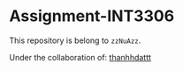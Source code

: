 # Assignment-INT3306
This repository is belong to ```zzNuAzz```.
  
Under the collaboration of: 
[thanhhdattt](https://github.com/thanhhdattt/DauCatMoi.git)
